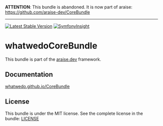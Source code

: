 **ATTENTION**: This bundle is abandoned. It is now part of araise: https://github.com/araise-dev/CoreBundle

---

[![Latest Stable Version](https://poser.pugx.org/whatwedo/core-bundle/v/stable)](https://packagist.org/packages/whatwedo/core-bundle)
[![SymfonyInsight](https://insight.symfony.com/projects/6fad4e21-6a58-4f3f-ac3b-2108f54261ea/mini.svg)](https://insight.symfony.com/projects/6fad4e21-6a58-4f3f-ac3b-2108f54261ea)

# whatwedoCoreBundle

This bundle is part of the [araise.dev](https://araise.dev) framework.

## Documentation

[whatwedo.github.io/CoreBundle](https://whatwedo.github.io/CoreBundle/#/)

## License

This bundle is under the MIT license. See the complete license in the bundle: [LICENSE](LICENSE)

